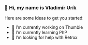 ### 👋 Hi, my name is Vladimír Urík

Here are some ideas to get you started:

- 🔭 I’m currently working on Thumbie
- 🌱 I’m currently learning PhP
- 🤔 I’m looking for help with Retrox
